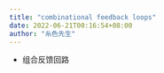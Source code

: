 ```yaml
---
title: "combinational feedback loops"
date: 2022-06-21T00:16:54+08:00
author: "糸色先生"
---
```


- 组合反馈回路